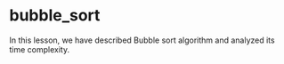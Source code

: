 # bubble_sort
In this lesson, we have described Bubble sort algorithm and analyzed its time complexity. 
